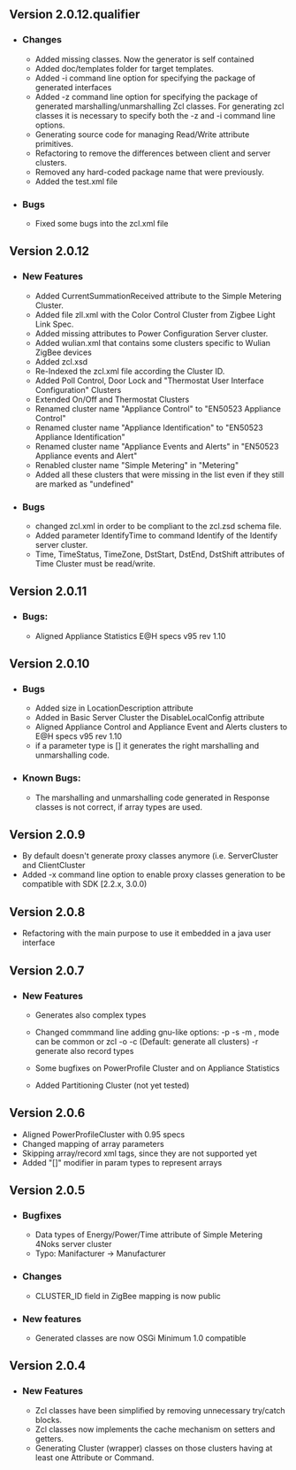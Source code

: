 Version 2.0.12.qualifier
------------------------

* ### Changes
    * Added missing classes. Now the generator is self contained
	* Added doc/templates folder for target templates.
	* Added -i <package name> command line option for specifying the
	  package of generated interfaces
	* Added -z <package name> command line option for specifying the 
	  package of generated marshalling/unmarshalling Zcl classes. 
      For generating zcl classes it is necessary to specify both 
	  the -z and -i command line options.
	* Generating source code for managing Read/Write attribute 
	  primitives.
	* Refactoring to remove the differences between client and 
	  server clusters.
	* Removed any hard-coded package name that were previously.
	* Added the test.xml file
	
* ### Bugs
	* Fixed some bugs into the zcl.xml file

Version 2.0.12
--------------

* ### New Features
	* Added CurrentSummationReceived attribute to the Simple Metering Cluster.
	* Added file zll.xml with the Color Control Cluster from Zigbee Light Link Spec.
	* Added missing attributes to Power Configuration Server cluster.
	* Added wulian.xml that contains some clusters specific to Wulian ZigBee devices
	* Added zcl.xsd
	* Re-Indexed the zcl.xml file according the Cluster ID. 
	* Added Poll Control, Door Lock and "Thermostat User Interface Configuration" Clusters
	* Extended On/Off and Thermostat Clusters
	* Renamed cluster name "Appliance Control" to "EN50523 Appliance Control"
	* Renamed cluster name "Appliance Identification" to "EN50523 Appliance Identification"
	* Renamed cluster name "Appliance Events and Alerts" in "EN50523 Appliance events and Alert"
	* Renabled cluster name "Simple Metering" in "Metering" 
	* Added all these clusters that were missing in the list even if they still are 
	  marked as "undefined"
	
	
* ### Bugs
	* changed zcl.xml in order to be compliant to the zcl.zsd schema file.
	* Added parameter IdentifyTime to command Identify of the Identify server cluster.
	* Time, TimeStatus, TimeZone, DstStart, DstEnd, DstShift attributes of 
	  Time Cluster must be read/write.
	
Version 2.0.11
--------------

* ### Bugs:
	* Aligned Appliance Statistics E@H specs v95 rev 1.10

Version 2.0.10
--------------
* ### Bugs
	* Added size in LocationDescription attribute
	* Added in Basic Server Cluster the DisableLocalConfig attribute
	* Aligned Appliance Control and Appliance Event and Alerts clusters to E@H specs v95 rev 1.10
	* if a parameter type is <type>[] it generates the right marshalling and unmarshalling code.
	
* ### Known Bugs:
	* The marshalling and unmarshalling code generated in Response classes is not correct,
	  if array types are used.

Version 2.0.9
-------------	
  * By default doesn't generate proxy classes anymore (i.e. <clustername>ServerCluster and <clustername>ClientCluster
  * Added -x command line option to enable proxy classes generation to be compatible with SDK [2.2.x, 3.0.0)
  
Version 2.0.8
-------------
  - Refactoring with the main purpose to use it embedded in a java user interface
 
Version 2.0.7
-------------

* ### New Features
    - Generates also complex types
    - Changed commmand line adding gnu-like options:
	    -p <output package>
	    -s <source xml>
	    -m <mode>, mode can be common or zcl
	    -o <output directory>
	    -c <cluster name> (Default: generate all clusters)
	    -r generate also record types

  - Some bugfixes on PowerProfile Cluster and on Appliance Statistics
  - Added Partitioning Cluster (not yet tested)

Version 2.0.6
-------------

  - Aligned PowerProfileCluster with 0.95 specs
  - Changed mapping of array parameters
  - Skipping array/record xml tags, since they are not supported yet
  - Added "[]" modifier in param types to represent arrays
  
Version 2.0.5
-------------

  - ### Bugfixes
 
    - Data types of Energy/Power/Time attribute of 
      Simple Metering 4Noks server cluster
    - Typo: Manifacturer -> Manufacturer
      
  - ### Changes
    
    - CLUSTER_ID field in ZigBee mapping is now public
    
  - ### New features
	- Generated classes are now OSGi Minimum 1.0 compatible

Version 2.0.4
-------------

- ### New Features
    - Zcl classes have been simplified by removing unnecessary try/catch blocks.
    - Zcl classes now implements the cache mechanism on setters and getters.
    - Generating Cluster (wrapper) classes on those clusters having at 
      least one Attribute or Command.
  

